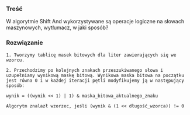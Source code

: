 ### Treść
W algorytmie Shift And wykorzystywane są operacje logiczne na słowach maszynowych, wytłumacz, w jaki sposób?


### Rozwiązanie
```
1. Tworzymy tablicę masek bitowych dla liter zawierających się we wzorcu. 

2. Przechodzimy po kolejnych znakach przeszukiwanego słowa i uzupełniamy wynikową maskę bitową. Wynikowa maska bitowa na początku jest równa 0 i w każdej iteracji pętli modyfikujemy ją w następujący sposób:

wynik = ((wynik << 1) | 1) & maska_bitowa_aktualnego_znaku

Algorytm znalazł wzorzec, jeśli (wynik & (1 << długość_wzorca)) != 0
```

